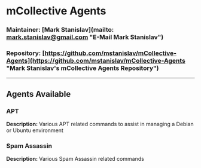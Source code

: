 # mCollective Agents #
### Maintainer: [Mark Stanislav](mailto: mark.stanislav@gmail.com "E-Mail Mark Stanislav") ###
### Repository: [https://github.com/mstanislav/mCollective-Agents](https://github.com/mstanislav/mCollective-Agents "Mark Stanislav's mCollective Agents Repository") ###
- - -
## Agents Available ##
### APT ###
**Description:** Various APT related commands to assist in managing a Debian or Ubuntu environment
### Spam Assassin ###
**Description:** Various Spam Assassin related commands
